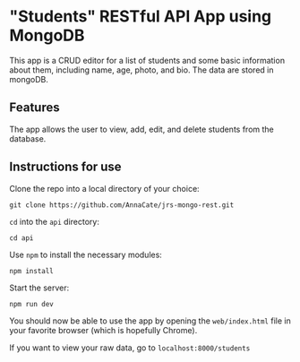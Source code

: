 # "Students" RESTful API App using MongoDB

This app is a CRUD editor for a list of students and some basic information about them, including name, age, photo, and bio. The data are stored in mongoDB.

## Features

The app allows the user to view, add, edit, and delete students from the database.

## Instructions for use

Clone the repo into a local directory of your choice:

```
git clone https://github.com/AnnaCate/jrs-mongo-rest.git
```

`cd` into the `api` directory:

```
cd api
```

Use `npm` to install the necessary modules:

```
npm install
```

Start the server:

```
npm run dev
```

You should now be able to use the app by opening the `web/index.html` file in your favorite browser (which is hopefully Chrome).

If you want to view your raw data, go to `localhost:8000/students`
